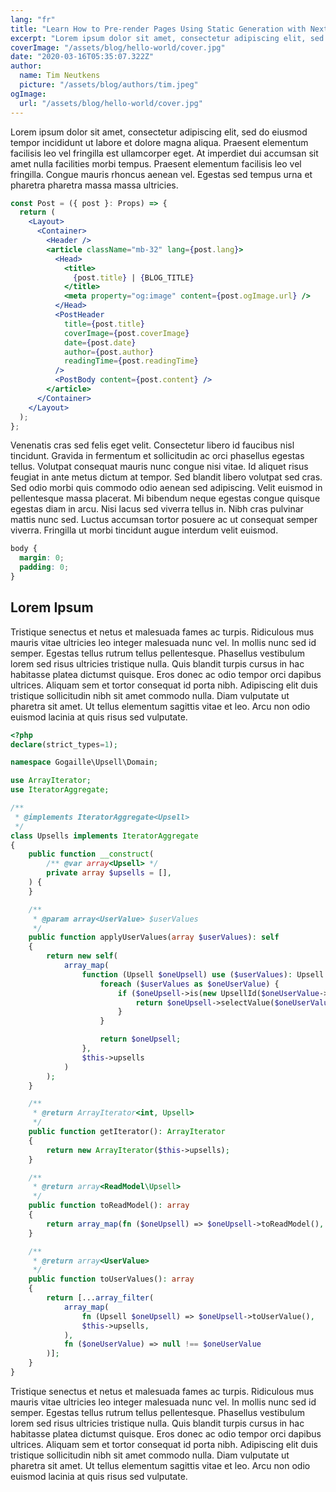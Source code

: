 ```yaml
---
lang: "fr"
title: "Learn How to Pre-render Pages Using Static Generation with Next.js"
excerpt: "Lorem ipsum dolor sit amet, consectetur adipiscing elit, sed do eiusmod tempor incididunt ut labore et dolore magna aliqua. Praesent elementum facilisis leo vel fringilla est ullamcorper eget. At imperdiet dui accumsan sit amet nulla facilities morbi tempus."
coverImage: "/assets/blog/hello-world/cover.jpg"
date: "2020-03-16T05:35:07.322Z"
author:
  name: Tim Neutkens
  picture: "/assets/blog/authors/tim.jpeg"
ogImage:
  url: "/assets/blog/hello-world/cover.jpg"
---
```


Lorem ipsum dolor sit amet, consectetur adipiscing elit, sed do eiusmod tempor incididunt ut labore et dolore magna aliqua. Praesent elementum facilisis leo vel fringilla est ullamcorper eget. At imperdiet dui accumsan sit amet nulla facilities morbi tempus. Praesent elementum facilisis leo vel fringilla. Congue mauris rhoncus aenean vel. Egestas sed tempus urna et pharetra pharetra massa massa ultricies.

```jsx
const Post = ({ post }: Props) => {
  return (
    <Layout>
      <Container>
        <Header />
        <article className="mb-32" lang={post.lang}>
          <Head>
            <title>
              {post.title} | {BLOG_TITLE}
            </title>
            <meta property="og:image" content={post.ogImage.url} />
          </Head>
          <PostHeader
            title={post.title}
            coverImage={post.coverImage}
            date={post.date}
            author={post.author}
            readingTime={post.readingTime}
          />
          <PostBody content={post.content} />
        </article>
      </Container>
    </Layout>
  );
};
```

Venenatis cras sed felis eget velit. Consectetur libero id faucibus nisl tincidunt. Gravida in fermentum et sollicitudin ac orci phasellus egestas tellus. Volutpat consequat mauris nunc congue nisi vitae. Id aliquet risus feugiat in ante metus dictum at tempor. Sed blandit libero volutpat sed cras. Sed odio morbi quis commodo odio aenean sed adipiscing. Velit euismod in pellentesque massa placerat. Mi bibendum neque egestas congue quisque egestas diam in arcu. Nisi lacus sed viverra tellus in. Nibh cras pulvinar mattis nunc sed. Luctus accumsan tortor posuere ac ut consequat semper viverra. Fringilla ut morbi tincidunt augue interdum velit euismod.

```css
body {
  margin: 0;
  padding: 0;
}
```

## Lorem Ipsum

Tristique senectus et netus et malesuada fames ac turpis. Ridiculous mus mauris vitae ultricies leo integer malesuada nunc vel. In mollis nunc sed id semper. Egestas tellus rutrum tellus pellentesque. Phasellus vestibulum lorem sed risus ultricies tristique nulla. Quis blandit turpis cursus in hac habitasse platea dictumst quisque. Eros donec ac odio tempor orci dapibus ultrices. Aliquam sem et tortor consequat id porta nibh. Adipiscing elit duis tristique sollicitudin nibh sit amet commodo nulla. Diam vulputate ut pharetra sit amet. Ut tellus elementum sagittis vitae et leo. Arcu non odio euismod lacinia at quis risus sed vulputate.

```php
<?php
declare(strict_types=1);

namespace Gogaille\Upsell\Domain;

use ArrayIterator;
use IteratorAggregate;

/**
 * @implements IteratorAggregate<Upsell>
 */
class Upsells implements IteratorAggregate
{
    public function __construct(
        /** @var array<Upsell> */
        private array $upsells = [],
    ) {
    }

    /**
     * @param array<UserValue> $userValues
     */
    public function applyUserValues(array $userValues): self
    {
        return new self(
            array_map(
                function (Upsell $oneUpsell) use ($userValues): Upsell {
                    foreach ($userValues as $oneUserValue) {
                        if ($oneUpsell->is(new UpsellId($oneUserValue->getUpsellId()))) {
                            return $oneUpsell->selectValue($oneUserValue->getUserValue());
                        }
                    }

                    return $oneUpsell;
                },
                $this->upsells
            )
        );
    }

    /**
     * @return ArrayIterator<int, Upsell>
     */
    public function getIterator(): ArrayIterator
    {
        return new ArrayIterator($this->upsells);
    }

    /**
     * @return array<ReadModel\Upsell>
     */
    public function toReadModel(): array
    {
        return array_map(fn ($oneUpsell) => $oneUpsell->toReadModel(), $this->upsells);
    }

    /**
     * @return array<UserValue>
     */
    public function toUserValues(): array
    {
        return [...array_filter(
            array_map(
                fn (Upsell $oneUpsell) => $oneUpsell->toUserValue(),
                $this->upsells,
            ),
            fn ($oneUserValue) => null !== $oneUserValue
        )];
    }
}

```

Tristique senectus et netus et malesuada fames ac turpis. Ridiculous mus mauris vitae ultricies leo integer malesuada nunc vel. In mollis nunc sed id semper. Egestas tellus rutrum tellus pellentesque. Phasellus vestibulum lorem sed risus ultricies tristique nulla. Quis blandit turpis cursus in hac habitasse platea dictumst quisque. Eros donec ac odio tempor orci dapibus ultrices. Aliquam sem et tortor consequat id porta nibh. Adipiscing elit duis tristique sollicitudin nibh sit amet commodo nulla. Diam vulputate ut pharetra sit amet. Ut tellus elementum sagittis vitae et leo. Arcu non odio euismod lacinia at quis risus sed vulputate.
